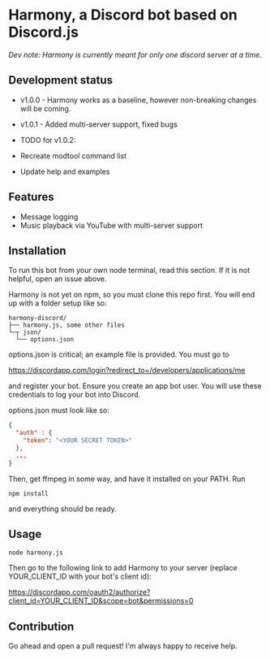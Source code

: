 # Harmony, a Discord bot based on Discord.js
*Dev note: Harmony is currently meant for only one discord server at a time.*

## Development status

* v1.0.0 - Harmony works as a baseline, however non-breaking changes will be coming.
* v1.0.1 - Added multi-server support, fixed bugs

* TODO for v1.0.2:
 * Recreate modtool command list
 * Update help and examples

## Features
* Message logging
* Music playback via YouTube with multi-server support

## Installation

To run this bot from your own node terminal, read this section. If it is not helpful, open an issue above.

Harmony is not yet on npm, so you must clone this repo first. You will end up with a folder setup like so:

```
harmony-discord/
├── harmony.js, some other files
└─┬ json/
  └── options.json
```

options.json is critical; an example file is provided. You must go to

https://discordapp.com/login?redirect_to=/developers/applications/me

and register your bot. Ensure you create an app bot user. You will use these credentials to log your bot into Discord.

options.json must look like so:
```json
{
  "auth" : {
    "token": "<YOUR SECRET TOKEN>"
  },
  ...
}
```
Then, get ffmpeg in some way, and have it installed on your PATH. Run
```
npm install
```

and everything should be ready.

## Usage

```
node harmony.js
```

Then go to the following link to add Harmony to your server (replace YOUR_CLIENT_ID with your bot's client id):

https://discordapp.com/oauth2/authorize?client_id=YOUR_CLIENT_ID&scope=bot&permissions=0

## Contribution

Go ahead and open a pull request! I'm always happy to receive help.
